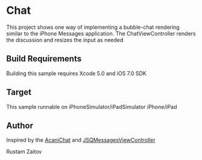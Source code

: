 Chat
==============

This project shows one way of implementing a bubble-chat rendering similar to the iPhone Messages application.
The ChatViewController renders the discussion and resizes the input as needed

Build Requirements
------------------

Building this sample requires Xcode 5.0 and iOS 7.0 SDK

Target
------
This sample runnable on iPhoneSimulator/iPadSimulator iPhone/iPad

Author
------ 
Inspired by the [AcaniChat](https://github.com/acani/AcaniChat) and [JSQMessagesViewController](https://github.com/jessesquires/JSQMessagesViewController)

Rustam Zaitov